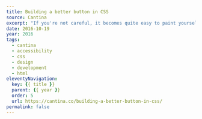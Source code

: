 ```yaml
---
title: Building a better button in CSS
source: Cantina
excerpt: "If you're not careful, it becomes quite easy to paint yourself into a corner trying to keep up with the visuals of an app as it evolves. Fortunately, there's an approach that helps you manage this compounding complexity"
date: 2016-10-19
year: 2016
tags:
  - cantina
  - accessibility
  - css
  - design
  - development
  - html
eleventyNavigation:
  key: {{ title }}
  parent: {{ year }}
  order: 5
  url: https://cantina.co/building-a-better-button-in-css/
permalink: false
---
```

